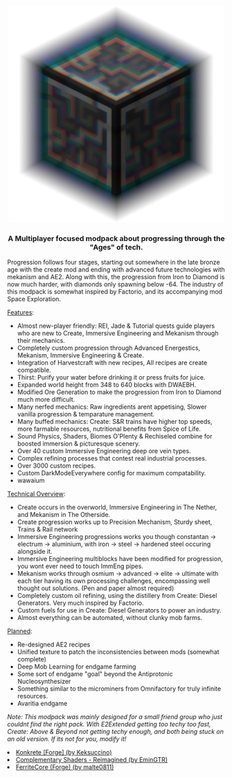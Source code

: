 <h3 align="center"><img alt="logo" height="500px" src="https://raw.githubusercontent.com/anonymouseMC/techx/master/pack_icon/controller-upscaled.png"/></h3>
<h3 align="center">A Multiplayer focused modpack about progressing through the "Ages" of tech.</h3>
<p>Progression follows four stages, starting out somewhere in the late bronze age with the create mod and ending with advanced future technologies with mekanism and AE2. Along with this, the progression from Iron to Diamond is now much harder, with diamonds only spawning below -64. The industry of this modpack is somewhat inspired by Factorio, and its accompanying mod Space Exploration.</p>
<p><u>Features</u>:</p>
<ul>
<li>Almost new-player friendly: REI, Jade &amp; Tutorial quests guide players who are new to Create, Immersive Engineering and Mekanism through their mechanics.</li>
<li>Completely custom progression through Advanced Energestics, Mekanism, Immersive Engineering &amp; Create.</li>
<li>Integration of Harvestcraft with new recipes, All recipes are create compatible.</li>
<li>Thirst: Purify your water before drinking it or press fruits for juice.</li>
<li>Expanded world height from 348 to 640 blocks with DWAEBH.</li>
<li>Modified Ore Generation to make the progression from Iron to Diamond much more difficult.</li>
<li>Many nerfed mechanics: Raw ingredients arent appetising, Slower vanilla progression &amp; temparature management.</li>
<li>Many buffed mechanics: Create: S&amp;R trains have higher top speeds, more farmable resources, nutritional benefits from Spice of Life.</li>
<li>Sound Physics, Shaders, Biomes O'Plenty &amp; Rechiseled combine for boosted immersion &amp; picturesque scenery.</li>
<li>Over 40 custom Immersive Engineering deep ore vein types.</li>
<li>Complex refining processes that contest real industrial processes.</li>
<li>Over 3000 custom recipes.</li>
<li>Custom DarkModeEverywhere config for maximum compatability.</li>
<li>wawaium</li>
</ul>
<p><u>Technical Overview</u>:</p>
<ul>
<li>Create occurs in the overworld, Immersive Engineering in The Nether, and Mekanism in The Otherside.</li>
<li>Create progression works up to Precision Mechanism, Sturdy sheet, Trains &amp; Rail network</li>
<li>Immersive Engineering progressions works you though constantan -&gt; electrum -&gt; aluminium, with iron -&gt; steel -&gt; hardened steel occuring alongside it.</li>
<li>Immersive Engineering multiblocks have been modified for progression, you wont ever need to touch ImmEng pipes.</li>
<li>Mekanism works through osmium -&gt; advanced -&gt; elite -&gt; ultimate with each tier having its own processing challenges, encompassing well thought out solutions. (Pen and paper almost required)</li>
<li>Completely custom oil refining, using the distillery from Create: Diesel Generators. Very much inspired by Factorio.</li>
<li>Custom fuels for use in Create: Diesel Generators to power an industry.</li>
<li>Almost everything can be automated, without clunky mob farms.</li>
</ul>
<p><u>Planned</u>:</p>
<ul>
<li>Re-designed AE2 recipes</li>
<li>Unified texture to patch the inconsistencies between mods (somewhat complete)</li>
<li>Deep Mob Learning for endgame farming</li>
<li>Some sort of endgame "goal" beyond the Antiprotonic Nucleosynthesizer</li>
<li>Something similar to the microminers from Omnifactory for truly infinite resources.</li>
<li>Avaritia endgame</li>
</ul>
<p><em>Note: This modpack was mainly designed for a small friend group who just couldnt find the right pack. With E2Extended getting too techy too fast, Create: Above &amp; Beyond not getting techy enough, and both being stuck on an old version. If its not for you, modify it!</em></p>
<li><a href="https://www.curseforge.com/minecraft/mc-mods/konkrete">Konkrete [Forge] (by Keksuccino)</a></li>
<li><a href="https://www.curseforge.com/minecraft/shaders/complementary-reimagined">Complementary Shaders - Reimagined (by EminGTR)</a></li>
<li><a href="https://www.curseforge.com/minecraft/mc-mods/ferritecore">FerriteCore (Forge) (by malte0811)</a></li>
</ul>
